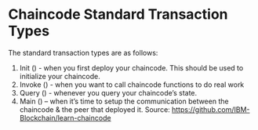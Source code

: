 # Chaincode Standard Transaction Types

The standard transaction types are as follows:
1. Init () - when you first deploy your chaincode. This should be used to initialize your chaincode.
2. Invoke () - when you want to call chaincode functions to do real work
3. Query () - whenever you query your chaincode’s state.
4. Main () – when it’s time to setup the communication between the chaincode & the peer that deployed it.
Source: https://github.com/IBM-Blockchain/learn-chaincode

